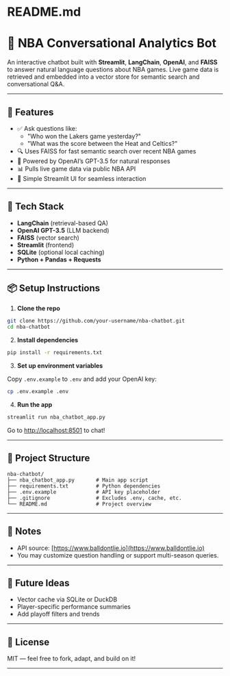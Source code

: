 # README.md

# 🏀 NBA Conversational Analytics Bot

An interactive chatbot built with **Streamlit**, **LangChain**, **OpenAI**, and **FAISS** to answer natural language questions about NBA games. Live game data is retrieved and embedded into a vector store for semantic search and conversational Q&A.

---

## 🚀 Features

- ✅ Ask questions like:
  - "Who won the Lakers game yesterday?"
  - "What was the score between the Heat and Celtics?"
- 🔍 Uses FAISS for fast semantic search over recent NBA games
- 💬 Powered by OpenAI’s GPT-3.5 for natural responses
- 📊 Pulls live game data via public NBA API
- 🎯 Simple Streamlit UI for seamless interaction

---

## 🧱 Tech Stack

- **LangChain** (retrieval-based QA)
- **OpenAI GPT-3.5** (LLM backend)
- **FAISS** (vector search)
- **Streamlit** (frontend)
- **SQLite** (optional local caching)
- **Python + Pandas + Requests**

---

## 📦 Setup Instructions

1. **Clone the repo**

```bash
git clone https://github.com/your-username/nba-chatbot.git
cd nba-chatbot
```

2. **Install dependencies**

```bash
pip install -r requirements.txt
```

3. **Set up environment variables**

Copy `.env.example` to `.env` and add your OpenAI key:

```bash
cp .env.example .env
```

4. **Run the app**

```bash
streamlit run nba_chatbot_app.py
```

Go to [http://localhost:8501](http://localhost:8501) to chat!

---

## 📁 Project Structure

```
nba-chatbot/
├── nba_chatbot_app.py       # Main app script
├── requirements.txt         # Python dependencies
├── .env.example             # API key placeholder
├── .gitignore               # Excludes .env, cache, etc.
└── README.md                # Project overview
```

---

## 📌 Notes
- API source: [https://www.balldontlie.io](https://www.balldontlie.io)
- You may customize question handling or support multi-season queries.

---

## 🧠 Future Ideas
- Vector cache via SQLite or DuckDB
- Player-specific performance summaries
- Add playoff filters and trends

---

## 📜 License
MIT — feel free to fork, adapt, and build on it!

---

